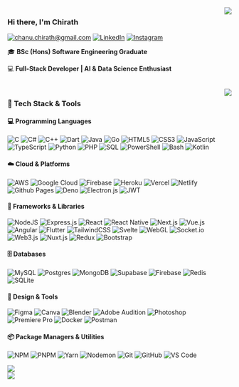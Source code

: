 <img align="right" src="https://github-readme-streak-stats.herokuapp.com/?user=chirathp&theme=dark&hide_border=false">


### Hi there, I'm Chirath

[![chanu.chirath@gmail.com](https://img.shields.io/static/v1?label=Gmail&message=%20&color=EA4335&logo=gmail&logoColor=white)](mailto:chanu.chirath@gmail.com)
[![LinkedIn](https://img.shields.io/static/v1?label=LinkedIn&message=%20&color=0A66C2&logo=linkedin&logoColor=white)](https://www.linkedin.com/in/chirath-perera-5bb021228/)
[![Instagram](https://img.shields.io/static/v1?label=Instagram&message=%20&color=E4405F&logo=instagram&logoColor=white)](https://www.instagram.com/chirath.18/)

🎓 **BSc (Hons) Software Engineering Graduate**

💻 **Full-Stack Developer | AI & Data Science Enthusiast**

<br>
<img align="right" src="https://github-readme-stats.vercel.app/api/top-langs/?username=chirathp&theme=dark&hide_border=false&include_all_commits=false&count_private=true&layout=compact">

### 🧰 Tech Stack & Tools

#### 💻 Programming Languages
![C](https://img.shields.io/badge/c-%2300599C.svg?style=flat&logo=c&logoColor=white)
![C#](https://img.shields.io/badge/c%23-%23239120.svg?style=flat&logo=csharp&logoColor=white)
![C++](https://img.shields.io/badge/c++-%2300599C.svg?style=flat&logo=c%2B%2B&logoColor=white)
![Dart](https://img.shields.io/badge/dart-%230175C2.svg?style=flat&logo=dart&logoColor=white)
![Java](https://img.shields.io/badge/java-%23ED8B00.svg?style=flat&logo=java&logoColor=white)
![Go](https://img.shields.io/badge/go-%2300ADD8.svg?style=flat&logo=go&logoColor=white)
![HTML5](https://img.shields.io/badge/html5-%23E34F26.svg?style=flat&logo=html5&logoColor=white)
![CSS3](https://img.shields.io/badge/css3-%231572B6.svg?style=flat&logo=css3&logoColor=white)
![JavaScript](https://img.shields.io/badge/javascript-%23323330.svg?style=flat&logo=javascript&logoColor=%23F7DF1E)
![TypeScript](https://img.shields.io/badge/typescript-%23007ACC.svg?style=flat&logo=typescript&logoColor=white)
![Python](https://img.shields.io/badge/python-3670A0?style=flat&logo=python&logoColor=ffdd54)
![PHP](https://img.shields.io/badge/php-%23777BB4.svg?style=flat&logo=php&logoColor=white)
![SQL](https://img.shields.io/badge/SQL-%23007ACC.svg?style=flat&logo=postgresql&logoColor=white)
![PowerShell](https://img.shields.io/badge/PowerShell-%235391FE.svg?style=flat&logo=powershell&logoColor=white)
![Bash](https://img.shields.io/badge/bash-%2304A5E5.svg?style=flat&logo=gnu-bash&logoColor=white)
![Kotlin](https://img.shields.io/badge/kotlin-%23F18E33.svg?style=flat&logo=kotlin&logoColor=white)


#### ☁️ Cloud & Platforms
![AWS](https://img.shields.io/badge/AWS-%23FF9900.svg?style=flat&logo=amazon-aws&logoColor=white)
![Google Cloud](https://img.shields.io/badge/GoogleCloud-%234285F4.svg?style=flat&logo=google-cloud&logoColor=white)
![Firebase](https://img.shields.io/badge/firebase-%23039BE5.svg?style=flat&logo=firebase)
![Heroku](https://img.shields.io/badge/heroku-%23430098.svg?style=flat&logo=heroku&logoColor=white)
![Vercel](https://img.shields.io/badge/vercel-%23000000.svg?style=flat&logo=vercel&logoColor=white)
![Netlify](https://img.shields.io/badge/netlify-%2300C7B7.svg?style=flat&logo=netlify&logoColor=white)
![Github Pages](https://img.shields.io/badge/github%20pages-121013?style=flat&logo=github&logoColor=white)
![Deno](https://img.shields.io/badge/deno%20js-000000?style=flat&logo=deno&logoColor=white)
![Electron.js](https://img.shields.io/badge/Electron-191970?style=flat&logo=Electron&logoColor=white)
![JWT](https://img.shields.io/badge/JWT-black?style=flat&logo=JSON%20web%20tokens)

#### 🧩 Frameworks & Libraries
![NodeJS](https://img.shields.io/badge/node.js-6DA55F?style=flat&logo=node.js&logoColor=white)
![Express.js](https://img.shields.io/badge/express.js-%23404d59.svg?style=flat&logo=express&logoColor=%2361DAFB)
![React](https://img.shields.io/badge/react-%2320232a.svg?style=flat&logo=react&logoColor=%2361DAFB)
![React Native](https://img.shields.io/badge/react_native-%2320232a.svg?style=flat&logo=react&logoColor=%2361DAFB)
![Next.js](https://img.shields.io/badge/Next.js-%23000000.svg?style=flat&logo=next.js&logoColor=white)
![Vue.js](https://img.shields.io/badge/vue.js-%2335495e.svg?style=flat&logo=vuedotjs&logoColor=%234FC08D)
![Angular](https://img.shields.io/badge/angular-%23DD0031.svg?style=flat&logo=angular&logoColor=white)
![Flutter](https://img.shields.io/badge/Flutter-%2302569B.svg?style=flat&logo=Flutter&logoColor=white)
![TailwindCSS](https://img.shields.io/badge/tailwindcss-%2338B2AC.svg?style=flat&logo=tailwind-css&logoColor=white)
![Svelte](https://img.shields.io/badge/svelte-%23f1413d.svg?style=flat&logo=svelte&logoColor=white)
![WebGL](https://img.shields.io/badge/WebGL-990000?logo=webgl&logoColor=white)
![Socket.io](https://img.shields.io/badge/Socket.io-black?style=flat&logo=socket.io&badgeColor=010101)
![Web3.js](https://img.shields.io/badge/web3.js-F16822?style=flat&logo=web3.js&logoColor=white)
![Nuxt.js](https://img.shields.io/badge/Nuxt.js-%2300DC82.svg?style=flat&logo=nuxtdotjs&logoColor=white)
![Redux](https://img.shields.io/badge/redux-%23593D88.svg?style=flat&logo=redux&logoColor=white)
![Bootstrap](https://img.shields.io/badge/bootstrap-%23563D7C.svg?style=flat&logo=bootstrap&logoColor=white)

#### 🗄 Databases
![MySQL](https://img.shields.io/badge/mysql-%2300000f.svg?style=flat&logo=mysql&logoColor=white)
![Postgres](https://img.shields.io/badge/postgres-%23316192.svg?style=flat&logo=postgresql&logoColor=white)
![MongoDB](https://img.shields.io/badge/MongoDB-%234ea94b.svg?style=flat&logo=mongodb&logoColor=white)
![Supabase](https://img.shields.io/badge/Supabase-3ECF8E?style=flat&logo=supabase&logoColor=white)
![Firebase](https://img.shields.io/badge/Firebase-039BE5?style=flat&logo=Firebase&logoColor=white)
![Redis](https://img.shields.io/badge/Redis-DC382D?style=flat&logo=redis&logoColor=white)
![SQLite](https://img.shields.io/badge/SQLite-07405E?style=flat&logo=sqlite&logoColor=white)

#### 🎨 Design & Tools
![Figma](https://img.shields.io/badge/figma-%23F24E1E.svg?style=flat&logo=figma&logoColor=white)
![Canva](https://img.shields.io/badge/Canva-%2300C4CC.svg?style=flat&logo=Canva&logoColor=white)
![Blender](https://img.shields.io/badge/blender-%23F5792A.svg?style=flat&logo=blender&logoColor=white)
![Adobe Audition](https://img.shields.io/badge/Adobe%20Audition-9999FF.svg?style=flat&logo=Adobe%20Audition&logoColor=white)
![Photoshop](https://img.shields.io/badge/Photoshop-%231DA1F2.svg?style=flat&logo=adobe-photoshop&logoColor=white)
![Premiere Pro](https://img.shields.io/badge/Premiere%20Pro-%231F1F1F.svg?style=flat&logo=adobe-premiere&logoColor=white)
![Docker](https://img.shields.io/badge/docker-%230db7ed.svg?style=flat&logo=docker&logoColor=white)
![Postman](https://img.shields.io/badge/Postman-FF6C37?style=flat&logo=postman&logoColor=white)

#### 📦 Package Managers & Utilities
![NPM](https://img.shields.io/badge/NPM-%23CB3837.svg?style=flat&logo=npm&logoColor=white)
![PNPM](https://img.shields.io/badge/pnpm-%234a4a4a.svg?style=flat&logo=pnpm&logoColor=f69220)
![Yarn](https://img.shields.io/badge/Yarn-%23008FCC.svg?style=flat&logo=yarn&logoColor=white)
![Nodemon](https://img.shields.io/badge/NODEMON-%23323330.svg?style=flat&logo=nodemon&logoColor=%BBDEAD)
![Git](https://img.shields.io/badge/Git-%23F05032.svg?style=flat&logo=git&logoColor=white)
![GitHub](https://img.shields.io/badge/GitHub-%23121011.svg?style=flat&logo=github&logoColor=white)
![VS Code](https://img.shields.io/badge/VS%20Code-%23007ACC.svg?style=flat&logo=visual-studio-code&logoColor=white)




![](https://quotes-github-readme.vercel.app/api?type=horizontal&theme=dark)<br>
[![](https://visitcount.itsvg.in/api?id=chirathp&icon=3&color=12)](https://visitcount.itsvg.in)
